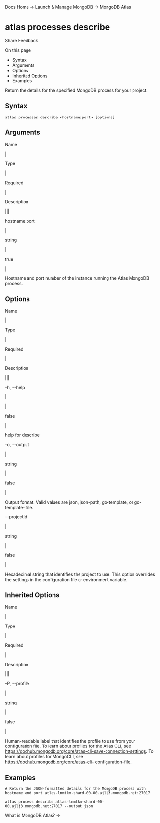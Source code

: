 Docs Home → Launch & Manage MongoDB → MongoDB Atlas

# atlas processes describe

Share Feedback

On this page

  * Syntax
  * Arguments
  * Options
  * Inherited Options
  * Examples

Return the details for the specified MongoDB process for your project.

## Syntax

    
    
    atlas processes describe <hostname:port> [options]  
      
  
## Arguments

Name

|

Type

|

Required

|

Description  
  
|||  
  
hostname:port

|

string

|

true

|

Hostname and port number of the instance running the Atlas MongoDB process.  
  
## Options

Name

|

Type

|

Required

|

Description  
  
|||  
  
-h, --help

|

|

false

|

help for describe  
  
-o, --output

|

string

|

false

|

Output format. Valid values are json, json-path, go-template, or go-template-
file.  
  
\--projectId

|

string

|

false

|

Hexadecimal string that identifies the project to use. This option overrides
the settings in the configuration file or environment variable.  
  
## Inherited Options

Name

|

Type

|

Required

|

Description  
  
|||  
  
-P, --profile

|

string

|

false

|

Human-readable label that identifies the profile to use from your
configuration file. To learn about profiles for the Atlas CLI, see
https://dochub.mongodb.org/core/atlas-cli-save-connection-settings. To learn
about profiles for MongoCLI, see https://dochub.mongodb.org/core/atlas-cli-
configuration-file.  
  
## Examples

    
    
    # Return the JSON-formatted details for the MongoDB process with hostname and port atlas-lnmtkm-shard-00-00.ajlj3.mongodb.net:27017  
      
    atlas process describe atlas-lnmtkm-shard-00-00.ajlj3.mongodb.net:27017 --output json  
  
What is MongoDB Atlas? →

